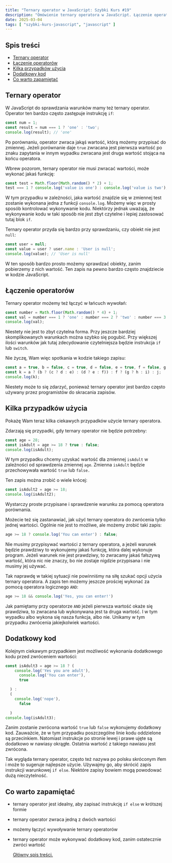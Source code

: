 ```yaml
---
title: "Ternary operator w JavaScript: Szybki Kurs #19"
description: "Omówienie ternary operatora w JavaScript. Łączenie operatorów, przypadki użycia."
date: 2025-03-04
tags: [ "szybki-kurs-javascript", "javascript" ]
---
```


## Spis treści
* [Ternary operator](#ternary-operator)
* [Łączenie operatorów](#laczenie-operatorow)
* [Kilka przypadków użycia](#kilka-przypadkow-uzycia)
* [Dodatkowy kod](#dodatkowy-kod)
* [Co warto zapamiętać](#co-warto-zapamietac)

## <span id="ternary-operator">Ternary operator</span>

W JavaScript do sprawdzania warunków mamy też ternary operator. Operator ten bardzo często zastępuje instrukcję `if`:

```js
const num = 1;
const result = num === 1 ? 'one' : 'two';
console.log(result); // 'one'
```

Po porównaniu, operator zwraca jakąś wartość, którą możemy przypisać do zmiennej. Jeżeli porównanie daje `true` zwracana jest pierwsza wartość po znaku zapytania w innym wypadku zwracana jest druga wartość stojąca na końcu operatora.

Wbrew pozorom, ternary operator nie musi zwracać wartości, może wykonać jakaś funkcję:

```js
const test = Math.floor(Math.random() * 2) + 1;
test === 1 ? console.log('value is one') : console.log('value is two');
```

W tym przypadku w zależności, jaka wartość znajdzie się w zmiennej test zostanie wykonana jedna z funkcji `console.log`. Możemy więc w prosty sposób kontrolować wykonywanie kodu. Niektórzy jednak uważają, że wykonywanie kodu w taki sposób nie jest zbyt czytelne i lepiej zastosować tutaj blok `if`.

Ternary operator przyda się bardzo przy sprawdzaniu, czy obiekt nie jest `null`:

```js
const user = null;
const value = user ? user.name : 'User is null';
console.log(value); // 'User is null'
```

W ten sposób bardzo prosto możemy sprawdzać obiekty, zanim pobierzemy z nich wartość. Ten zapis na pewno bardzo często znajdziecie w kodzie JavaScript.

## <span id="laczenie-operatorow">Łączenie operatorów</span>

Ternary operator możemy też łączyć w łańcuch wywołań:

```js
const number = Math.floor(Math.random() * 4) + 1;
const val = number === 1 ? 'one' : number === 2 ? 'two' : number === 3 ? 'three' : 'fourth';
console.log(val);
```

Niestety nie jest to zbyt czytelna forma. Przy jeszcze bardziej skomplikowanych warunkach można szybko się pogubić. Przy większej ilości warunków jak tutaj zdecydowanie czytelniejsza będzie instrukcja `if` lub `switch`.

Nie życzę, Wam więc spotkania w kodzie takiego zapisu:

```js
const a = true, b = false, c = true, d = false, e = true, f = false, g = false, h = true, i = true, j = false;
const k = a ? (b ? (c ? d : e) : (d ? e : f)) : f ? (g ? h : i) : j;
console.log(k);
```

Niestety może to się zdarzyć, ponieważ ternary operator jest bardzo często używany przez programistów do skracania zapisów.

## <span id="kilka-przypadkow-uzycia">Kilka przypadków użycia</span>

Pokażę Wam teraz kilka ciekawych przypadków użycie ternary operatora.

Zdarzają się przypadki, gdy ternary operator nie będzie potrzebny:

```js
const age = 28;
const isAdult = age >= 18 ? true : false;
console.log(isAdult);
```

W tym przypadku chcemy uzyskać wartość dla zmiennej `isAdult` w zależności od sprawdzenia zmiennej `age`. Zmienna `isAdult` będzie przechowywała wartość `true` lub `false.`

Ten zapis można zrobić o wiele krócej:

```js
const isAdult2 = age >= 18;
console.log(isAdult2);
```

Wystarczy proste przypisane i sprawdzenie warunku za pomocą operatora porównania.

Możecie też się zastanawiać, jak użyć ternary operatora do zwrócenia tylko jednej wartości. Ogólnie nie jest to możliwe, ale możemy zrobić taki zapis:

```js
age >= 18 ? console.log('You can enter') : false;
```

Nie musimy przypisywać wartości z ternary operatora, a jeżeli warunek będzie prawdziwy to wykonujemy jakaś funkcję, która dalej wykonuje program. Jeżeli warunek nie jest prawdziwy, to zwracamy jakaś fałszywą wartość, która nic nie znaczy, bo nie zostaje nigdzie przypisana i nie musimy jej używać.

Tak naprawdę w takiej sytuacji nie powinniśmy na siłę szukać opcji użycia ternary operatora. A zapis ten możemy jeszcze prościej wykonać za pomocą operatora logicznego `AND`:

```js
age >= 18 && console.log('Yes, you can enter!')
```

Jak pamiętamy przy operatorze `AND` jeżeli pierwsza wartość okaże się prawdziwa, to zwracana lub wykonywana jest ta druga wartość. I w tym wypadku albo wykona się nasza funkcja, albo nie. Unikamy w tym przypadku zwrócenia jakiejkolwiek wartości.

## <span id="dodatkowy-kod">Dodatkowy kod</span>

Kolejnym ciekawym przypadkiem jest możliwość wykonania dodatkowego kodu przed zwróceniem wartości:

```js
const isAdult3 = age >= 18 ? (
    console.log('Yes you are adult'),
      console.log('You can enter'),
      true

  ) :
  (
    console.log('nope'),
      false

  )
console.log(isAdult3);
```

Zanim zostanie zwrócona wartość `true` lub `false` wykonujemy dodatkowy kod. Zauważcie, że w tym przypadku poszczególne linie kodu oddzielone są przecinkiem. Natomiast instrukcje po stronie lewej i prawe ujęte są dodatkowo w nawiasy okrągłe. Ostatnia wartość z takiego nawiasu jest zwrócona.

Tak wygląda ternary operator, często też nazywa po polsku skróconym ifem i może to sugeruje najlepsze użycie. Używajmy go, aby skrócić zapis instrukcji warunkowej `if else`. Niektóre zapisy bowiem mogą powodować dużą nieczytelność.

## <span id="co-warto-zapamietac">Co warto zapamiętać</span>

- ternary operator jest idealny, aby zapisać instrukcję `if else` w krótszej formie
- ternary operator zwraca jedną z dwóch wartości
- możemy łączyć wywoływanie ternary operatorów
- ternary operator może wykonywać dodatkowy kod, zanim ostatecznie zwróci wartość

  [Główny spis treści.](https://zacznijprogramowac.net/szybki-kurs-javascript/spis-tresci/)